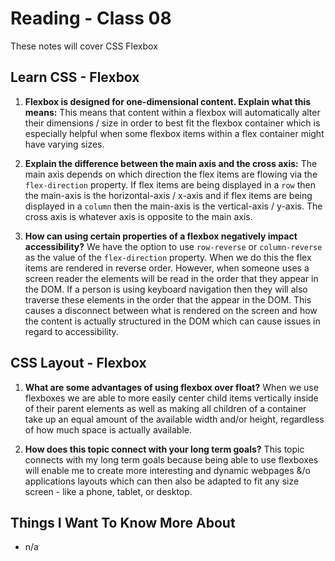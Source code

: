 # Reading - Class 08

These notes will cover CSS Flexbox

## Learn CSS - Flexbox

1. **Flexbox is designed for one-dimensional content. Explain what this means:** This means that content within a flexbox will automatically alter their dimensions / size in order to best fit the flexbox container which is especially helpful when some flexbox items within a flex container might have varying sizes.

2. **Explain the difference between the main axis and the cross axis:** The main axis depends on which direction the flex items are flowing via the `flex-direction` property. If flex items are being displayed in a `row` then the main-axis is the horizontal-axis / x-axis and if flex items are being displayed in a `column` then the main-axis is the vertical-axis / y-axis. The cross axis is whatever axis is opposite to the main axis.

3. **How can using certain properties of a flexbox negatively impact accessibility?** We have the option to use `row-reverse` or `column-reverse` as the value of the `flex-direction` property. When we do this the flex items are rendered in reverse order. However, when someone uses a screen reader the elements will be read in the order that they appear in the DOM. If a person is using keyboard navigation then they will also traverse these elements in the order that the appear in the DOM. This causes a disconnect between what is rendered on the screen and how the content is actually structured in the DOM which can cause issues in regard to accessibility.

## CSS Layout - Flexbox

1. **What are some advantages of using flexbox over float?** When we use flexboxes we are able to more easily center child items vertically inside of their parent elements as well as making all children of a container take up an equal amount of the available width and/or height, regardless of how much space is actually available.

2. **How does this topic connect with your long term goals?** This topic connects with my long term goals because being able to use flexboxes will enable me to create more interesting and dynamic webpages &/o applications layouts which can then also be adapted to fit any size screen - like a phone, tablet, or desktop.

## Things I Want To Know More About
- n/a

